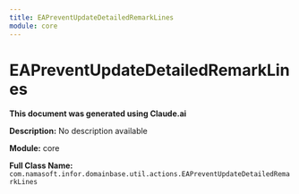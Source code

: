 ```yaml
---
title: EAPreventUpdateDetailedRemarkLines
module: core
---
```



<div class='entity-flows'>

# EAPreventUpdateDetailedRemarkLines

**This document was generated using Claude.ai**

**Description:** No description available

**Module:** core

**Full Class Name:** `com.namasoft.infor.domainbase.util.actions.EAPreventUpdateDetailedRemarkLines`


</div>

